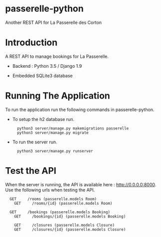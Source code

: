 # passerelle-python
Another REST API for La Passerelle des Corton

# Introduction

A REST API to manage bookings for La Passerelle.

* Backend : Python 3.5 / Django 1.9

* Embedded SQLite3 database

# Running The Application

To run the application run the following commands in passerelle-python.

* To setup the h2 database run.

		python3 server/manage.py makemigrations passerelle
		python3 server/manage.py migrate

* To run the server run.

        python3 server/manage.py runserver

# Test the API

When the server is running, the API is available here : http://0.0.0.0:8000.
Use the following urls when testing the API.

      GET     /rooms (passerelle.models Room)
	    GET     /rooms/{id} (passerelle.models Room)
	    
      GET     /bookings (passerelle.models Booking)
	    GET     /bookings/{id} (passerelle.models Booking)

	    GET     /closures (passerelle.models Closure)
	    GET     /closures/{id} (passerelle.models Closure)
